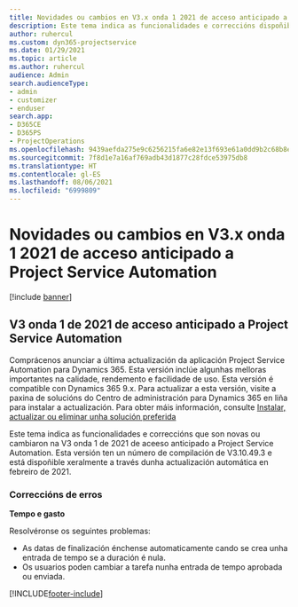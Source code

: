 ```yaml
---
title: Novidades ou cambios en V3.x onda 1 2021 de acceso anticipado a Project Service Automation
description: Este tema indica as funcionalidades e correccións dispoñibles en na V3 onda 1 de 2021 de aceeso anticipado a Project Service Automation.
author: ruhercul
ms.custom: dyn365-projectservice
ms.date: 01/29/2021
ms.topic: article
ms.author: ruhercul
audience: Admin
search.audienceType:
- admin
- customizer
- enduser
search.app:
- D365CE
- D365PS
- ProjectOperations
ms.openlocfilehash: 9439aefda275e9c6256215fa6e82e13f693e61a0dd9b2c68b8e5273eeac4d64b
ms.sourcegitcommit: 7f8d1e7a16af769adb43d1877c28fdce53975db8
ms.translationtype: HT
ms.contentlocale: gl-ES
ms.lasthandoff: 08/06/2021
ms.locfileid: "6999809"
---
```

# <a name="whats-new-or-changed-in-project-service-automation-early-access-wave-1-2021-v3"></a>Novidades ou cambios en V3.x onda 1 2021 de acceso anticipado a Project Service Automation

[!include [banner](../includes/psa-now-project-operations.md)]

## <a name="project-service-automation-early-access-wave-1-2021-v3"></a>V3 onda 1 de 2021 de acceso anticipado a Project Service Automation

Comprácenos anunciar a última actualización da aplicación Project Service Automation para Dynamics 365. Esta versión inclúe algunhas melloras importantes na calidade, rendemento e facilidade de uso. Esta versión é compatible con Dynamics 365 9.x. Para actualizar a esta versión, visite a paxina de solucións do Centro de administración para Dynamics 365 en liña para instalar a actualización. Para obter máis información, consulte [Instalar, actualizar ou eliminar unha solución preferida](/power-platform/admin/install-remove-preferred-solution)

Este tema indica as funcionalidades e correccións que son novas ou cambiaron na V3 onda 1 de 2021 de aceeso anticipado a Project Service Automation. Esta versión ten un número de compilación de V3.10.49.3 e está dispoñible xeralmente a través dunha actualización automática en febreiro de 2021.


### <a name="bug-fixes"></a>Correccións de erros

**Tempo e gasto**

Resolvéronse os seguintes problemas:

- As datas de finalización énchense automaticamente cando se crea unha entrada de tempo se a duración é nula.
- Os usuarios poden cambiar a tarefa nunha entrada de tempo aprobada ou enviada.


[!INCLUDE[footer-include](../includes/footer-banner.md)]